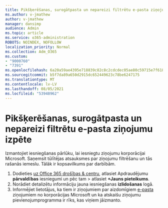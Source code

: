 ```yaml
---
title: Pikšķerēšanas, surogātpasta un nepareizi filtrētu e-pasta ziņojumu izpēte
ms.author: v-jmathew
author: v-jmathew
manager: dansimp
audience: Admin
ms.topic: article
ms.service: o365-administration
ROBOTS: NOINDEX, NOFOLLOW
localization_priority: Normal
ms.collection: Adm_O365
ms.custom:
- "9000760"
- "7391"
ms.openlocfilehash: 6a20a59ae4395e718839c82c8c2cdcdec05ae80c59715e7f618e75b9d5428b64
ms.sourcegitcommit: b5f7da89a650d2915dc652449623c78be6247175
ms.translationtype: MT
ms.contentlocale: lv-LV
ms.lasthandoff: 08/05/2021
ms.locfileid: "53948962"
---
```

# <a name="investigate-phishing-spam-or-incorrectly-filtered-email"></a>Pikšķerēšanas, surogātpasta un nepareizi filtrētu e-pasta ziņojumu izpēte

Izmantojiet iesniegšanas pārlūku, lai iesniegtu ziņojumu korporācijai Microsoft. Saņemsit tūlītējas atsauksmes par ziņojumu filtrēšanu un tās rašanās iemeslu. Tālāk ir kopsavilkums par darbībām.

1. Dodieties [uz Office 365 drošības & centru](https://go.microsoft.com/fwlink/p/?linkid=2077143), atlasiet Apdraudējumu **pārvaldības** iesniegumi un pēc tam  >  atlasiet **+Jauns pieteikums**.
2. Norādiet detalizētu informāciju jauna iesniegšanas **izlidošanas** logā.
3. Informējiet lietotājus, ka tiem ir ziņojumiem par aizdomīgiem [e-pasta](https://go.microsoft.com/fwlink/?linkid=2092385) ziņojumiem no korporācijas Microsoft un ka atskaišu ziņojumu pievienojumprogramma ir rīks, kas viņiem jāizmanto.
